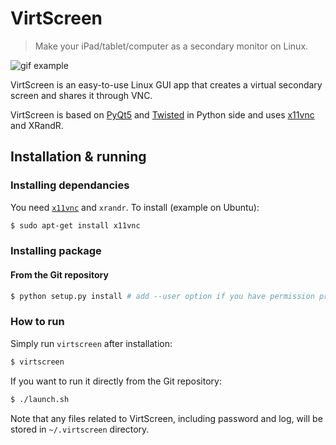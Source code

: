 # VirtScreen
> Make your iPad/tablet/computer as a secondary monitor on Linux.

![gif example](https://github.com/kbumsik/VirtScreen/blob/d2387d3321bd4d110d890ca87703196df203dc89/icon/gif_example.gif?raw=true)

VirtScreen is an easy-to-use Linux GUI app that creates a virtual secondary screen and shares it through VNC.

VirtScreen is based on [PyQt5](https://www.riverbankcomputing.com/software/pyqt/intro) and [Twisted](https://twistedmatrix.com) in Python side and uses [x11vnc](https://github.com/LibVNC/x11vnc) and XRandR.

## Installation & running

### Installing dependancies

You need [`x11vnc`](https://github.com/LibVNC/x11vnc) and `xrandr`. To install (example on Ubuntu):
```bash
$ sudo apt-get install x11vnc
```

### Installing package

#### From the Git repository

```bash
$ python setup.py install # add --user option if you have permission problem
```


### How to run

Simply run `virtscreen` after installation:

```bash
$ virtscreen
```

If you want to run it directly from the Git repository:

```bash
$ ./launch.sh
```

Note that any files related to VirtScreen, including password and log, will be stored in `~/.virtscreen` directory.
